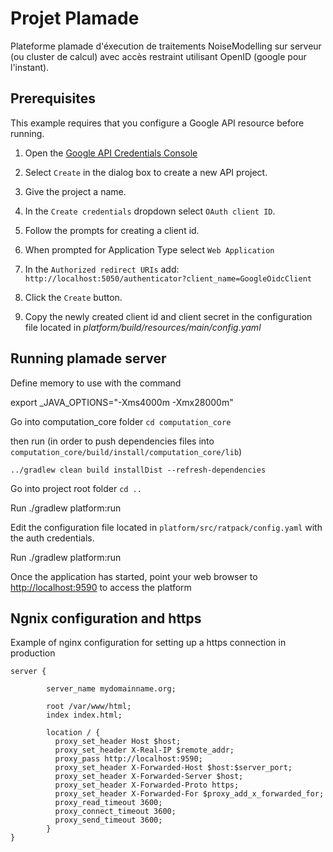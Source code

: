 # Projet Plamade

Plateforme plamade d'éxecution de traitements NoiseModelling sur serveur (ou cluster de calcul) avec accès restraint utilisant OpenID (google pour l'instant).

## Prerequisites
This example requires that you configure a Google API resource before running.

1. Open the [Google API Credentials Console](https://console.developers.google.com/projectselector/apis/credentials?supportedpurview=project&angularJsUrl=%2Fprojectselector%2Fapis%2Fcredentials%3Fsupportedpurview%3Dproject&authuser=2)

2. Select `Create` in the dialog box to create a new API project.

3. Give the project a name.

4. In the `Create credentials` dropdown select `OAuth client ID`.

5. Follow the prompts for creating a client id.

6. When prompted for Application Type select `Web Application`

7. In the `Authorized redirect URIs` add: `http://localhost:5050/authenticator?client_name=GoogleOidcClient`

8. Click the `Create` button.

9. Copy the newly created client id and client secret in the configuration file located in *platform/build/resources/main/config.yaml*

## Running plamade server

Define memory to use with the command

export _JAVA_OPTIONS="-Xms4000m -Xmx28000m"

Go into computation_core folder `cd computation_core`

then run (in order to push dependencies files into `computation_core/build/install/computation_core/lib`)

`../gradlew clean build installDist --refresh-dependencies`

Go into project root folder `cd ..`

Run ./gradlew platform:run

Edit the configuration file located in `platform/src/ratpack/config.yaml` with the auth credentials.

Run ./gradlew platform:run

Once the application has started, point your web browser to [http://localhost:9590](http://localhost:9590) to access the platform

## Ngnix configuration and https

Example of nginx configuration for setting up a https connection in production

```nginx
server {

        server_name mydomainname.org;

        root /var/www/html;
        index index.html;

        location / {
          proxy_set_header Host $host;
          proxy_set_header X-Real-IP $remote_addr;
          proxy_pass http://localhost:9590;
          proxy_set_header X-Forwarded-Host $host:$server_port;
          proxy_set_header X-Forwarded-Server $host;
          proxy_set_header X-Forwarded-Proto https;
          proxy_set_header X-Forwarded-For $proxy_add_x_forwarded_for;
          proxy_read_timeout 3600;
          proxy_connect_timeout 3600;
          proxy_send_timeout 3600;
        }
}
```











